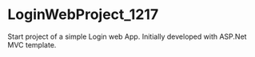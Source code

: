 # LoginWebProject_1217
Start project of a simple Login web App. Initially developed with ASP.Net MVC template.
